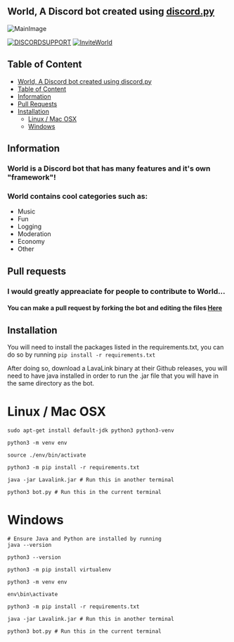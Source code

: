 ## World, A Discord bot created using [discord.py](https://github.com/Rapptz/discord.py)
![MainImage](https://im-a-dev.xyz/wxFZOZhD.png)

[![DISCORDSUPPORT](https://img.shields.io/discord/738392767637487713?color=blue&label=Discord%20Support)](https://discord.gg/AyWjtRncHA) [![InviteWorld](https://img.shields.io/badge/Invite%20World-Click%20here-blue)](https://discord.com/oauth2/authorize?client_id=700292147311542282&permissions=8&scope=bot)

## Table of Content
- [World, A Discord bot created using discord.py](#world-a-discord-bot-created-using-discordpy)
- [Table of Content](#table-of-content)
- [Information](#information)
- [Pull Requests](#pull-requests)
- [Installation](#installation)
  - [Linux / Mac OSX](#Linux-/-Mac-OSX)
  - [Windows](#windows)

## Information
### World is a Discord bot that has many features and it's own "framework"!
### World contains cool categories such as:
* Music
* Fun
* Logging
* Moderation
* Economy
* Other

## Pull requests
### I would greatly appreaciate for people to contribute to World...
#### You can make a pull request by forking the bot and editing the files [Here](https://github.com/shuanaongithub/World/fork)

## Installation

You will need to install the packages listed in the requirements.txt, you can do so by running `pip install -r requirements.txt`

After doing so, download a LavaLink binary at their Github releases, you will need to have java installed in order to run the .jar file that you will have in the same directory as the bot.

# Linux / Mac OSX

```
sudo apt-get install default-jdk python3 python3-venv

python3 -m venv env

source ./env/bin/activate

python3 -m pip install -r requirements.txt

java -jar Lavalink.jar # Run this in another terminal

python3 bot.py # Run this in the current terminal
```

# Windows

```
# Ensure Java and Python are installed by running
java --version

python3 --version

python3 -m pip install virtualenv

python3 -m venv env

env\bin\activate

python3 -m pip install -r requirements.txt

java -jar Lavalink.jar # Run this in another terminal

python3 bot.py # Run this in the current terminal
```
